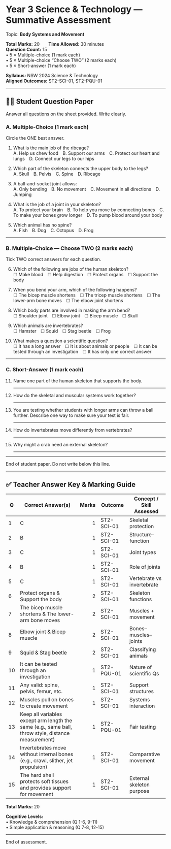# Year 3 Science & Technology — Summative Assessment  
Topic: **Body Systems and Movement**

**Total Marks:** 20  **Time Allowed:** 30 minutes  
**Question Count:** 15  
• 5 × Multiple-choice (1 mark each)  
• 5 × Multiple-choice “Choose TWO” (2 marks each)  
• 5 × Short-answer (1 mark each)

**Syllabus:** NSW 2024 Science & Technology  
**Aligned Outcomes:** ST2-SCI-01, ST2-PQU-01  

---

## 👩‍🎓 Student Question Paper

Answer all questions on the sheet provided. Write clearly.

### A. Multiple-Choice (1 mark each)  
Circle the ONE best answer.

1. What is the main job of the ribcage?  
   A. Help us chew food B. Support our arms C. Protect our heart and lungs D. Connect our legs to our hips  

2. Which part of the skeleton connects the upper body to the legs?  
   A. Skull B. Pelvis C. Spine D. Ribcage  

3. A ball-and-socket joint allows:  
   A. Only bending B. No movement C. Movement in all directions D. Jumping  

4. What is the job of a joint in your skeleton?  
   A. To protect your brain B. To help you move by connecting bones C. To make your bones grow longer D. To pump blood around your body  

5. Which animal has no spine?  
   A. Fish B. Dog C. Octopus D. Frog  

---

### B. Multiple-Choice — Choose TWO (2 marks each)  
Tick TWO correct answers for each question.

6. Which of the following are jobs of the human skeleton?  
   ☐ Make blood ☐ Help digestion ☐ Protect organs ☐ Support the body  

7. When you bend your arm, which of the following happens?  
   ☐ The bicep muscle shortens ☐ The tricep muscle shortens ☐ The lower-arm bone moves ☐ The elbow joint shortens  

8. Which body parts are involved in making the arm bend?  
   ☐ Shoulder joint ☐ Elbow joint ☐ Bicep muscle ☐ Skull  

9. Which animals are invertebrates?  
   ☐ Hamster ☐ Squid ☐ Stag beetle ☐ Frog  

10. What makes a question a scientific question?  
    ☐ It has a long answer ☐ It is about animals or people ☐ It can be tested through an investigation ☐ It has only one correct answer  

---

### C. Short-Answer (1 mark each)

11. Name one part of the human skeleton that supports the body.  
    _______________________________________________________________

12. How do the skeletal and muscular systems work together?  
    _______________________________________________________________

13. You are testing whether students with longer arms can throw a ball further. Describe one way to make sure your test is fair.  
    _______________________________________________________________

14. How do invertebrates move differently from vertebrates?  
    _______________________________________________________________

15. Why might a crab need an external skeleton?  
    _______________________________________________________________

---

End of student paper. Do not write below this line.

---

## ✅ Teacher Answer Key & Marking Guide

| Q | Correct Answer(s) | Marks | Outcome | Concept / Skill Assessed |
|---|-------------------|------:|---------|--------------------------|
| 1 | C | 1 | ST2-SCI-01 | Skeletal protection |
| 2 | B | 1 | ST2-SCI-01 | Structure–function |
| 3 | C | 1 | ST2-SCI-01 | Joint types |
| 4 | B | 1 | ST2-SCI-01 | Role of joints |
| 5 | C | 1 | ST2-SCI-01 | Vertebrate vs invertebrate |
| 6 | Protect organs & Support the body | 2 | ST2-SCI-01 | Skeleton functions |
| 7 | The bicep muscle shortens & The lower-arm bone moves | 2 | ST2-SCI-01 | Muscles + movement |
| 8 | Elbow joint & Bicep muscle | 2 | ST2-SCI-01 | Bones–muscles–joints |
| 9 | Squid & Stag beetle | 2 | ST2-SCI-01 | Classifying animals |
|10 | It can be tested through an investigation | 1 | ST2-PQU-01 | Nature of scientific Qs |
|11 | Any valid: spine, pelvis, femur, etc. | 1 | ST2-SCI-01 | Support structures |
|12 | Muscles pull on bones to create movement | 1 | ST2-SCI-01 | Systems interaction |
|13 | Keep all variables except arm length the same (e.g., same ball, throw style, distance measurement) | 1 | ST2-PQU-01 | Fair testing |
|14 | Invertebrates move without internal bones (e.g., crawl, slither, jet propulsion) | 1 | ST2-SCI-01 | Comparative movement |
|15 | The hard shell protects soft tissues and provides support for movement | 1 | ST2-SCI-01 | External skeleton purpose |

**Total Marks:** 20  

**Cognitive Levels:**  
• Knowledge & comprehension (Q 1-6, 9-11)  
• Simple application & reasoning (Q 7-8, 12-15)  

---

End of assessment.